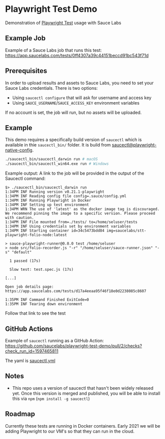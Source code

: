 # Playwright Test Demo

Demonstration of [Playwright Test](https://github.com/microsoft/playwright-test) usage with Sauce Labs

## Example Job

Example of a Sauce Labs job that runs this test: https://app.saucelabs.com/tests/0ff4307a39c44151beccd91bc543f71d

## Prerequisites

In order to upload results and assets to Sauce Labs, you need to set your Sauce Labs credentials.
There is two options:
- Using `saucectl configure` that will ask for username and access key
- Using `SAUCE_USERNAME`/`SAUCE_ACCESS_KEY` environment variables

 If no account is set, the job will run, but no assets will be uploaded.

## Example

This demo requires a specifically build version of `saucectl` which is available in thie `saucectl_bin/` folder.
It is build from [saucectl@playwright-native-config](https://github.com/saucelabs/saucectl/tree/playwright-native-config).

```bash
./saucectl_bin/saucectl_darwin run # macOS
./saucectl_bin/saucectl_win64.exe run # Windows
```

Example output:
A link to the job will be provided in the output of the Saucectl command:

```
$> ./saucectl_bin/saucectl_darwin run
1:34PM INF Running version v0.21.1-playwright
1:34PM INF Reading config file config=.sauce/config.yml
1:34PM INF Running Playwright in Docker
1:34PM INF Setting up test environment
1:34PM WRN The use of 'latest' as the docker image tag is discouraged. We recommend pinning the image to a specific version. Please proceed with caution.
1:34PM INF File mounted from=./tests/ to=/home/seluser/tests
1:34PM INF Using credentials set by environment variables
1:34PM INF Starting container id=34c5473bdd84 img=saucelabs/stt-playwright-folio-node:latest

> sauce-playwright-runner@0.0.0 test /home/seluser
> node src/folio-recorder.js "-r" "/home/seluser/sauce-runner.json" "-s" "default"

  1 passed (17s)

  Slow test: test.spec.js (17s)

[...]

Open job details page: https://app.saucelabs.com/tests/d17a4eeaa95f46f18e0d2238085c8607

1:35PM INF Command Finished ExitCode=0
1:35PM INF Tearing down environment
```

Follow that link to see the test

## GitHub Actions

Example of `saucectl` running as a GitHub Action: https://github.com/saucelabs/playwright-test-demo/pull/2/checks?check_run_id=1597465811

The yaml is [saucectl.yml](./.github/workflows/saucectl.yml)

## Notes

* This repo uses a version of saucectl that hasn't been widely released yet. Once this version is merged and published, you will be able to install this via `npm` (`npm install -g saucectl`)

## Roadmap

Currently these tests are running in Docker containers. Early 2021 we will be adding Playwright to our VM's so that they can run in the cloud.
